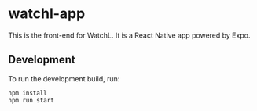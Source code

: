 # watchl-app

This is the front-end for WatchL. It is a React Native app powered by Expo.

## Development
To run the development build, run:
```sh
npm install
npm run start
```